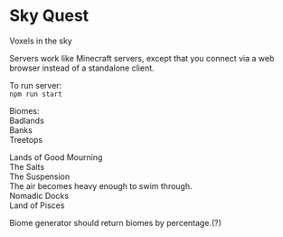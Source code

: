 # Sky Quest

Voxels in the sky

Servers work like Minecraft servers, except that you connect via a web browser instead of a standalone client.

To run server:  
`npm run start`  

Biomes:  
Badlands  
Banks  
Treetops  


Lands of Good Mourning  
The Salts  
The Suspension  
  The air becomes heavy enough to swim through.  
Nomadic Docks  
Land of Pisces  

Biome generator should return biomes by percentage.(?)